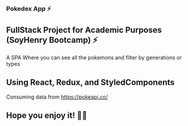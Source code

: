 ### Pokedex App ⚡

## FullStack Project for Academic Purposes (SoyHenry Bootcamp) ⚡

A SPA Where you can see all the pokemons and filter by generations or types

## Using React, Redux, and StyledComponents

Consuming data from https://pokeapi.co/

## Hope you enjoy it! 💜😃
